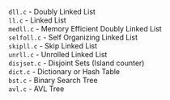 `dll.c` - Doubly Linked List<br>
`ll.c` - Linked List<br>
`medll.c` - Memory Efficient Doubly Linked List<br>
`selfoll.c` - Self Organizing Linked List<br>
`skipll.c` - Skip Linked List<br>
`unrll.c` - Unrolled Linked List<br>
`disjset.c` - Disjoint Sets (Island counter)<br>
`dict.c` - Dictionary or Hash Table<br>
`bst.c` - Binary Search Tree<br>
`avl.c` - AVL Tree<br>